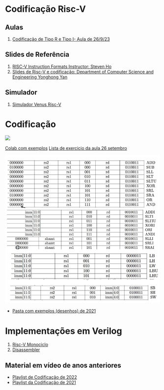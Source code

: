 # Codificação Risc-V

## Aulas 

1. [Codificação de Tipo R e Tipo I- Aula de 26/9/23 ](https://www.youtube.com/playlist?list=PLcvOyD_LMr6m0_Bbo5uzh8LDFaXvSSuLf)
## Slides de Referência

1. [RISC-V Instruction Formats Instructor: Steven Ho](https://inst.eecs.berkeley.edu/~cs61c/resources/su18_lec/Lecture7.pdf)
2. [Slides de Risc-V e codificação: Department	of	Computer	Science	and	Engineering
Yonghong Yan](https://passlab.github.io/CSCE513/notes/lecture04_RISCV_ISA.pdf)



## Simulador
1. [Simulador Venus Risc-V](https://www.kvakil.me/venus/) 

# Codificação 

![](https://devopedia.org/images/article/110/3808.1535301636.png)

[Colab com exemplos](https://colab.research.google.com/drive/1j4duq-VNTc3S_4TCbGBKvoKPv51asSAG?usp=sharing) 
[Lista de exercicio da aula 26 setembro](https://drive.google.com/file/d/1Wqzh1l8wOJNHI9NsZWmCdFto8byijNgy/view?usp=sharing)

![](https://github.com/arduinoufv/inf250/blob/master/2023/figuras/ris_type-riscv.png?raw=true) 

* [Pasta com exemplos (desenhos) de 2021](https://github.com/arduinoufv/inf250/tree/master/Assembler_Risc_V/download/formato)


# Implementações em Verilog
1. [Risc-V Monociclo](https://colab.research.google.com/drive/1zu_QOlFuqM9g_nA5l16GKRIin5B0KbEA?usp=sharing)
2. [Disassembler](https://github.com/BrunoLevy/learn-fpga/blob/master/FemtoRV/TUTORIALS/FROM_BLINKER_TO_RISCV/riscv_disassembly.v)


## Material em vídeo de anos anteriores

* [Playlist de Codificação de 2022](https://www.youtube.com/playlist?list=PLcvOyD_LMr6lBkuAXtF-8DH8WHVpnT7Fw)
* [Playlist da Codificação de 2021](https://www.youtube.com/playlist?list=PLcvOyD_LMr6mTtcPhwp5KFARQOusn66EO)

